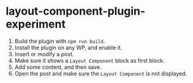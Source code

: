 # layout-component-plugin-experiment

1. Build the plugin with `npm run build`.
2. Install the plugin on any WP, and enable it.
3. Insert or modify a post.
4. Make sure it shows a `Layout Component` block as first block.
5. Add some content, and then save.
6. Open the post and make sure the `Layout Component` is not displayed.
